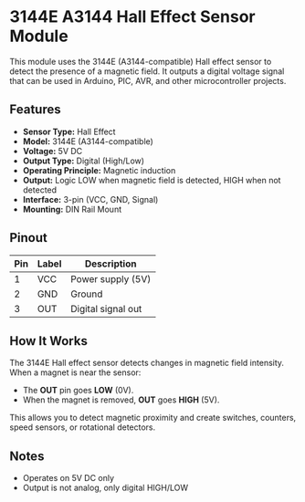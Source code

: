 # 3144E A3144 Hall Effect Sensor Module

This module uses the 3144E (A3144-compatible) Hall effect sensor to detect the presence of a magnetic field. It outputs a digital voltage signal that can be used in Arduino, PIC, AVR, and other microcontroller projects.

## Features

- **Sensor Type:** Hall Effect
- **Model:** 3144E (A3144-compatible)
- **Voltage:** 5V DC
- **Output Type:** Digital (High/Low)
- **Operating Principle:** Magnetic induction
- **Output:** Logic LOW when magnetic field is detected, HIGH when not detected
- **Interface:** 3-pin (VCC, GND, Signal)
- **Mounting:** DIN Rail Mount

## Pinout

| Pin | Label | Description        |
|-----|-------|--------------------|
| 1   | VCC   | Power supply (5V)  |
| 2   | GND   | Ground             |
| 3   | OUT   | Digital signal out |

## How It Works

The 3144E Hall effect sensor detects changes in magnetic field intensity. When a magnet is near the sensor:

- The **OUT** pin goes **LOW** (0V).
- When the magnet is removed, **OUT** goes **HIGH** (5V).

This allows you to detect magnetic proximity and create switches, counters, speed sensors, or rotational detectors.

## Notes

- Operates on 5V DC only
- Output is not analog, only digital HIGH/LOW